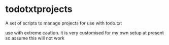 # todotxtprojects
A set of scripts to manage projects for use with todo.txt

use with extreme caution.
it is very customised for my own setup at present so assume this will not work

